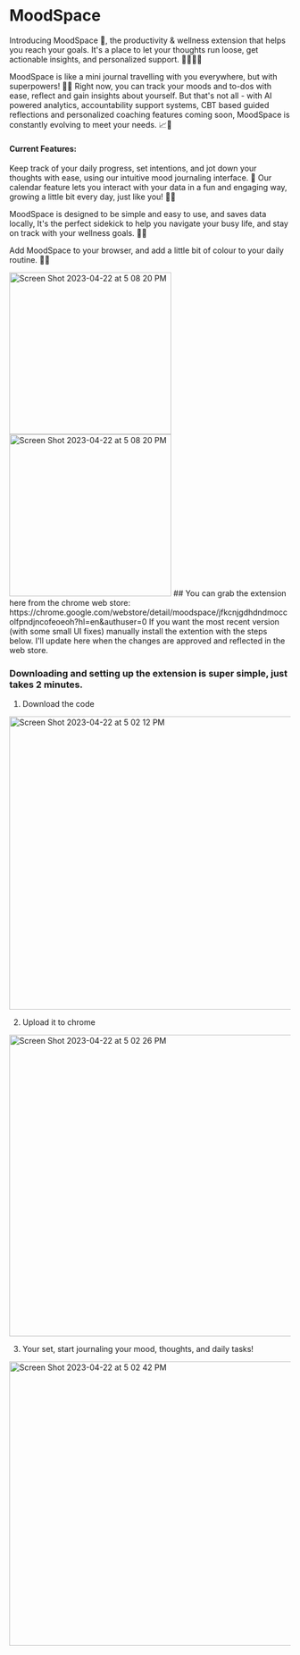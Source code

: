 # MoodSpace
Introducing MoodSpace 🌻, the productivity & wellness extension that helps you reach your goals. It's a place to let your thoughts run loose, get actionable insights, and personalized support. 🏄‍♀️🧘‍♀️

MoodSpace is like a mini journal travelling with you everywhere, but with superpowers! 🦸‍♀️ Right now, you can track your moods and to-dos with ease, reflect and gain insights about yourself. But that's not all - with AI powered analytics, accountability support systems, CBT based guided reflections and personalized coaching features coming soon, MoodSpace is constantly evolving to meet your needs. 📈👀

#### Current Features: 
Keep track of your daily progress, set intentions, and jot down your thoughts with ease, using our intuitive mood journaling interface. 📝 Our calendar feature lets you interact with your data in a fun and engaging way, growing a little bit every day, just like you! 🌱💪

MoodSpace is designed to be simple and easy to use, and saves data locally, It's the perfect sidekick to help you navigate your busy life, and stay on track with your wellness goals. 🤖🙌

Add MoodSpace to your browser, and add a little bit of colour to your daily routine. 🍭😊

<img width="290" alt="Screen Shot 2023-04-22 at 5 08 20 PM" src="https://user-images.githubusercontent.com/63084147/233806685-fa34fc1c-43c4-40e4-a038-c40caaa644db.png">
<img width="290" alt="Screen Shot 2023-04-22 at 5 08 20 PM" src="https://user-images.githubusercontent.com/63084147/233806685-fa34fc1c-43c4-40e4-a038-c40caaa644db.png">
## You can grab the extension here from the chrome web store: https://chrome.google.com/webstore/detail/moodspace/jfkcnjgdhdndmoccolfpndjncofeoeoh?hl=en&authuser=0
If you want the most recent version (with some small UI fixes) manually install the extention with the steps below. I'll update here when the changes are approved and reflected in the web store. 


### Downloading and setting up the extension is super simple, just takes 2 minutes. 

1. Download the code 
<img width="525" alt="Screen Shot 2023-04-22 at 5 02 12 PM" src="https://user-images.githubusercontent.com/63084147/233806507-eb16b31f-7f4a-450f-b1be-f02362097a5d.png">

2. Upload it to chrome 
<img width="540" alt="Screen Shot 2023-04-22 at 5 02 26 PM" src="https://user-images.githubusercontent.com/63084147/233806509-8e7f7127-37cb-469e-9175-fa2cd8b12ce7.png">

3. Your set, start journaling your mood, thoughts, and daily tasks! 
<img width="509" alt="Screen Shot 2023-04-22 at 5 02 42 PM" src="https://user-images.githubusercontent.com/63084147/233806510-48c306d0-1250-4f84-9cdb-fd2705d67cd1.png">
